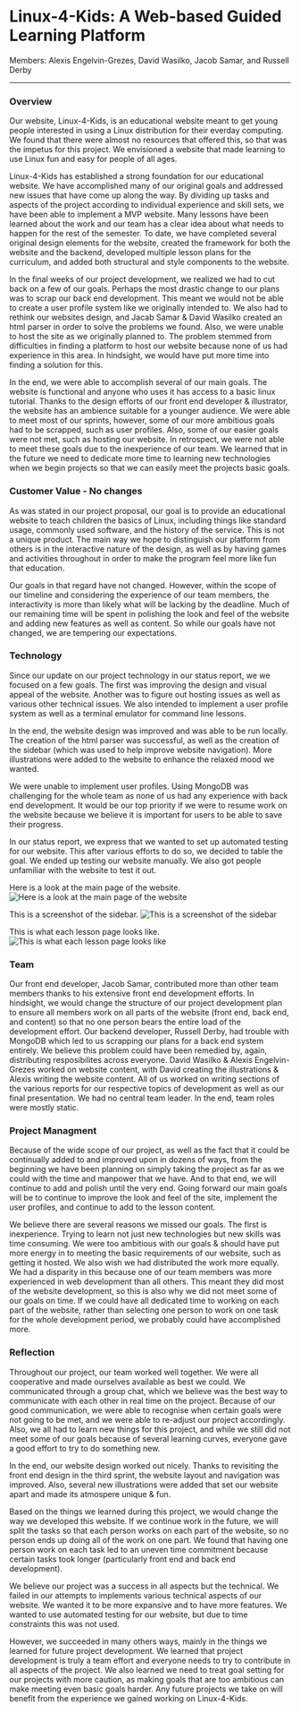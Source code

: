 # Linux-4-Kids: A Web-based Guided Learning Platform

Members: Alexis Engelvin-Grezes, David Wasilko, Jacob Samar, and Russell Derby
___

### Overview

  Our website, Linux-4-Kids, is an educational website meant to get young people interested 
in using a Linux distribution for their everday computing. We found that there were almost
no resources that offered this, so that was the impetus for this project. We envisioned
a website that made learning to use Linux fun and easy for people of all ages. 
  
  Linux-4-Kids has established a strong foundation for our educational website. We have
accomplished many of our original goals and addressed new issues that have come up
along the way. By dividing up tasks and aspects of the project according to individual
experience and skill sets, we have been able to implement a MVP website. Many lessons
have been learned about the work and our team has a clear idea about what needs to
happen for the rest of the semester. To date, we have completed several original
design elements for the website, created the framework for both the website and the
backend, developed multiple lesson plans for the curriculum, and added both structural
and style components to the website.

  In the final weeks of our project development, we realized we had to cut back on a few of our goals. 
Perhaps the most drastic change to our plans was to scrap our back end development. This meant we would 
not be able to create a user profile system like we originally intended to. We also had to rethink our 
websites design, and Jacab Samar & David Wasilko created an html parser in order to solve the problems we 
found. Also, we were unable to host the site as we originally planned to. The problem stemmed from difficulties 
in finding a platform to host our website because none of us had experience in this area. In hindsight, we would 
have put more time into finding a solution for this.

  In the end, we were able to accomplish several of our main goals. The website is functional
and anyone who uses it has access to a basic linux tutorial. Thanks to the design efforts of our 
front end developer & illustrator, the website has an ambience suitable for a younger audience.
We were able to meet most of our sprints, however, some of our more ambitious goals had to be
scrapped, such as user profiles. Also, some of our easier goals were not met, such as hosting our 
website. In retrospect, we were not able to meet these goals due to the inexperience of our team. 
We learned that in the future we need to dedicate more time to learning new technologies when
we begin projects so that we can easily meet the projects basic goals.

### Customer Value - No changes

As was stated in our project proposal, our goal is to provide an educational website to
teach children the basics of Linux, including things like standard usage, commonly used
software, and the history of the service. This is not a unique product. The main way we 
hope to distinguish our platform from others is in the interactive nature of the design, 
as well as by having games and activities throughout in order to make the program feel
more like fun that education.

Our goals in that regard have not changed. However, within the scope of our timeline and
considering the experience of our team members, the interactivity is more than likely what
will be lacking by the deadline. Much of our remaining time will be spent in polishing the
look and feel of the website and adding new features as well as content. So while our goals
have not changed, we are tempering our expectations.

### Technology
  
  Since our update on our project technology in our status report, we we focused on a few goals. The 
first was improving the design and visual appeal of the website. Another was to figure out hosting issues 
as well as various other technical issues. We also intended to implement a user profile system as well as
a terminal emulator for command line lessons. 
 
  In the end, the website design was improved and was able to be run locally. The creation of the 
html parser was successful, as well as the creation of the sidebar (which was used to help 
improve website navigation). More illustrations were added to the website to enhance the relaxed
mood we wanted. 

  We were unable to implement user profiles. Using MongoDB was challenging for the whole team as none
of us had any experience with back end development. It would be our top priority if we were to resume 
work on the website because we believe it is important for users to be able to save their progress.

  In our status report, we express that we wanted to set up automated testing for our website. This
after various efforts to do so, we decided to table the goal. We ended up testing our website
manually. We also got people unfamiliar with the website to test it out. 

Here is a look at the main page of the website.
![Here is a look at the main page of the website](src/assets/IMG_1037.PNG)

This is a screenshot of the sidebar.
![This is a screenshot of the sidebar](src/assets/IMG_1038.PNG)

This is what each lesson page looks like.
![This is what each lesson page looks like](src/assets/IMG_1039.PNG)

### Team

  Our front end developer, Jacob Samar, contributed more than other team members
thanks to his extensive front end development efforts. In hindsight, we would change
the structure of our project development plan to ensure all members work on all parts
of the website (front end, back end, and content) so that no one person bears the entire
load of the development effort. Our backend developer, Russell Derby, had trouble with
MongoDB which led to us scrapping our plans for a back end system entirely. We believe
this problem could have been remedied by, again, distributing resposibilites across
everyone. David Wasilko & Alexis Engelvin-Grezes worked on website content, with David 
creating the illustrations & Alexis writing the website content. All of us worked on writing
sections of the various reports for our respective topics of development as well as
our final presentation. We had no central team leader. In the end, team roles were mostly static.

### Project Managment

  Because of the wide scope of our project, as well as the fact that it could be continually 
added to and improved upon in dozens of ways, from the beginning we have been planning on 
simply taking the project as far as we could with the time and manpower that we have. And to
that end, we will continue to add and polish until the very end. Going forward our main goals
will be to continue to improve the look and feel of the site, implement the user profiles,
and continue to add to the lesson content.

  We believe there are several reasons we missed our goals. The first is inexperience.
Trying to learn not just new technologies but new skills was time consuming. We were 
too ambitious with our goals & should have put more energy in to meeting the basic 
requirements of our website, such as getting it hosted. We also wish we had distributed 
the work more equally. We had a disparity in this because one of our team members was
more experienced in web development than all others. This meant they did most of the 
website development, so this is also why we did not meet some of our goals on time.
If we could have all dedicated time to working on each part of the website, rather than
selecting one person to work on one task for the whole development period, we probably 
could have accomplished more.

### Reflection

  Throughout our project, our team worked well together. We were all cooperative and made 
ourselves available as best we could. We communicated through a group chat, which we 
believe was the best way to communicate with each other in real time on the project. 
Because of our good communication, we were able to recognise when certain goals were not
going to be met, and we were able to re-adjust our project accordingly. Also, we all had to 
learn new things for this project, and while we still did not meet some of our goals because 
of several learning curves, everyone gave a good effort to try to do something new. 

  In the end, our website design worked out nicely. Thanks to revisiting the front end
design in the third sprint, the website layout and navigation was improved. Also, several
new illustrations were added that set our website apart and made its atmospere unique & fun.

  Based on the things we learned during this project, we would change the way we developed
this website. If we continue work in the future, we will split the tasks so that each person
works on each part of the website, so no person ends up doing all of the work on one part. We 
found that having one person work on each task led to an uneven time commitment because certain
tasks took longer (particularly front end and back end development). 

  We believe our project was a success in all aspects but the technical. We failed in our
attempts to implements various technical aspects of our website. We wanted it to be more expansive
and to have more features. We wanted to use automated testing for our website, but due to time
constraints this was not used.


However, we succeeded in many others ways, mainly in the things we 
learned for future project development. We learned that project development is truly a team 
effort and everyone needs to try to contribute in all aspects of the project. We also learned we 
need to treat goal setting for our projects with more caution, as making goals that are too
ambitious can make meeting even basic goals harder. Any future projects we take on will benefit
from the experience we gained working on Linux-4-Kids.

  

  

